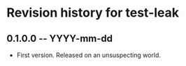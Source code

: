 # Revision history for test-leak

## 0.1.0.0 -- YYYY-mm-dd

* First version. Released on an unsuspecting world.
